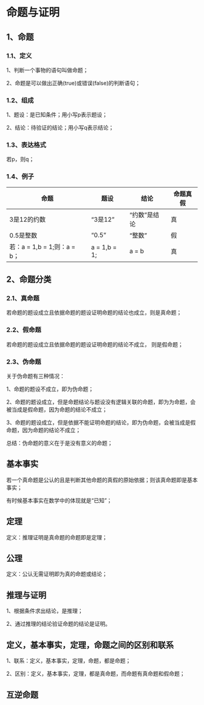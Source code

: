 # 命题与证明

## 1、命题
### 1.1、定义
1、判断一个事物的语句叫做命题；

2、命题是可以做出正确(true)或错误(false)的判断语句；

### 1.2、组成
1、题设：是已知条件；用小写p表示题设；

2、结论：待验证的结论；用小写q表示结论；

### 1.3、表达格式
若p，则q；

### 1.4、例子

| 命题 | 题设 | 结论 | 命题真假 |
|---|---|---|---|
| 3是12的约数 | “3是12” | “约数”是结论 | 真 |
| 0.5是整数 | “0.5” | “整数” | 假 |
| 若：a = 1,b = 1;则：a = b；| a = 1,b = 1; | a = b | 真 |

## 2、命题分类

### 2.1、真命题
若命题的题设成立且依据命题的题设证明命题的结论也成立，则是真命题；

### 2.2、假命题
若命题的题设成立且依据命题的题设证明命题的结论不成立，
则是假命题；

### 2.3、伪命题
关于伪命题有三种情况：

1、命题的题设不成立，即为伪命题；

2、命题的题设成立，但是命题结论与题设没有逻辑关联的命题，即为为命题，会被当成是假命题，因为命题的结论不成立；

3、命题的题设成立，但是依据不能证明命题的结论，即为伪命题，会被当成是假命题，因为命题的结论不成立；

总结：伪命题的意义在于是没有意义的命题；

## 基本事实
若一个真命题是公认的且是判断其他命题的真假的原始依据；则该真命题即是基本事实；

有时候基本事实在数学中的体现就是“已知”；

## 定理
定义：推理证明是真命题的命题即是定理；

## 公理
定义：公认无需证明即为真的命题或结论；

## 推理与证明
1、根据条件求出结论，是推理；

2、通过推理的结论验证命题的结论是证明。

## 定义，基本事实，定理，命题之间的区别和联系

1、联系：定义，基本事实，定理，命题，都是命题；

2、区别：定义，基本事实，定理，都是真命题，而命题有真命题和假命题；

## 互逆命题
